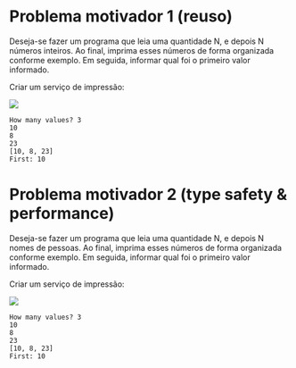 # Problema motivador 1 (reuso)
Deseja-se fazer um programa que leia uma quantidade N, e depois N números
inteiros. Ao final, imprima esses números de forma organizada conforme
exemplo. Em seguida, informar qual foi o primeiro valor informado.

Criar um serviço de impressão:

![](Integer.png)
```
How many values? 3 
10
8
23
[10, 8, 23]
First: 10
```
# Problema motivador 2 (type safety & performance)
Deseja-se fazer um programa que leia uma quantidade N, e depois N nomes de
pessoas. Ao final, imprima esses números de forma organizada conforme
exemplo. Em seguida, informar qual foi o primeiro valor informado.

Criar um serviço de impressão:

![](Object.png)

```
How many values? 3 
10
8
23
[10, 8, 23]
First: 10
```